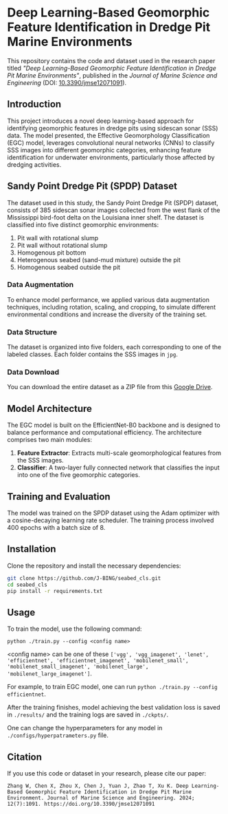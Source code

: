 # Deep Learning-Based Geomorphic Feature Identification in Dredge Pit Marine Environments

This repository contains the code and dataset used in the research paper titled *"Deep Learning-Based Geomorphic Feature Identification in Dredge Pit Marine Environments"*, published in the *Journal of Marine Science and Engineering* (DOI: [10.3390/jmse12071091](https://doi.org/10.3390/jmse12071091)).

## Introduction
This project introduces a novel deep learning-based approach for identifying geomorphic features in dredge pits using sidescan sonar (SSS) data. The model presented, the Effective Geomorphology Classification (EGC) model, leverages convolutional neural networks (CNNs) to classify SSS images into different geomorphic categories, enhancing feature identification for underwater environments, particularly those affected by dredging activities.

## Sandy Point Dredge Pit (SPDP) Dataset
The dataset used in this study, the Sandy Point Dredge Pit (SPDP) dataset, consists of 385 sidescan sonar images collected from the west flank of the Mississippi bird-foot delta on the Louisiana inner shelf. The dataset is classified into five distinct geomorphic environments:
1. Pit wall with rotational slump
2. Pit wall without rotational slump
3. Homogenous pit bottom
4. Heterogenous seabed (sand-mud mixture) outside the pit
5. Homogenous seabed outside the pit

### Data Augmentation
To enhance model performance, we applied various data augmentation techniques, including rotation, scaling, and cropping, to simulate different environmental conditions and increase the diversity of the training set.

### Data Structure
The dataset is organized into five folders, each corresponding to one of the labeled classes. Each folder contains the SSS images in `jpg`.

### Data Download
You can download the entire dataset as a ZIP file from this [Google Drive](https://drive.google.com/file/d/10o5Gw7zQQ9FEStMFCVGx1lJKxseU8umv/view?usp=drive_link).

## Model Architecture
The EGC model is built on the EfficientNet-B0 backbone and is designed to balance performance and computational efficiency. The architecture comprises two main modules:
1. **Feature Extractor**: Extracts multi-scale geomorphological features from the SSS images.
2. **Classifier**: A two-layer fully connected network that classifies the input into one of the five geomorphic categories.

## Training and Evaluation
The model was trained on the SPDP dataset using the Adam optimizer with a cosine-decaying learning rate scheduler. The training process involved 400 epochs with a batch size of 8.

## Installation
Clone the repository and install the necessary dependencies:
```bash
git clone https://github.com/J-BING/seabed_cls.git
cd seabed_cls
pip install -r requirements.txt
```

## Usage

To train the model, use the following command:

```python ./train.py --config <config name>```

\<config  name\> can be one of these `['vgg', 'vgg_imagenet', 'lenet', 'efficientnet', 'efficientnet_imagenet',
'mobilenet_small', 'mobilenet_small_imagenet', 'mobilenet_large', 'mobilenet_large_imagenet']`.

For example, to train EGC model, one can run `python ./train.py --config efficientnet`.

After the training finishes, model achieving the best validation loss is saved in `./results/` and the training logs are saved in `./ckpts/`. 

One can change the hyperparameters for any model in ```./configs/hyperpatrameters.py``` file.

## Citation
If you use this code or dataset in your research, please cite our paper:

`Zhang W, Chen X, Zhou X, Chen J, Yuan J, Zhao T, Xu K. Deep Learning-Based Geomorphic Feature Identification in Dredge Pit Marine Environment. Journal of Marine Science and Engineering. 2024; 12(7):1091. https://doi.org/10.3390/jmse12071091`
